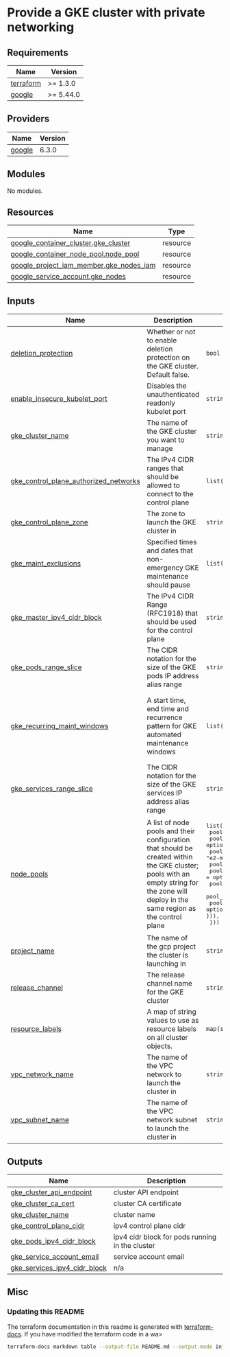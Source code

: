 # Provide a GKE cluster with private networking


<!-- BEGIN_TF_DOCS -->
## Requirements

| Name | Version |
|------|---------|
| <a name="requirement_terraform"></a> [terraform](#requirement\_terraform) | >= 1.3.0 |
| <a name="requirement_google"></a> [google](#requirement\_google) | >= 5.44.0 |

## Providers

| Name | Version |
|------|---------|
| <a name="provider_google"></a> [google](#provider\_google) | 6.3.0 |

## Modules

No modules.

## Resources

| Name | Type |
|------|------|
| [google_container_cluster.gke_cluster](https://registry.terraform.io/providers/hashicorp/google/latest/docs/resources/container_cluster) | resource |
| [google_container_node_pool.node_pool](https://registry.terraform.io/providers/hashicorp/google/latest/docs/resources/container_node_pool) | resource |
| [google_project_iam_member.gke_nodes_iam](https://registry.terraform.io/providers/hashicorp/google/latest/docs/resources/project_iam_member) | resource |
| [google_service_account.gke_nodes](https://registry.terraform.io/providers/hashicorp/google/latest/docs/resources/service_account) | resource |

## Inputs

| Name | Description | Type | Default | Required |
|------|-------------|------|---------|:--------:|
| <a name="input_deletion_protection"></a> [deletion\_protection](#input\_deletion\_protection) | Whether or not to enable deletion protection on the GKE cluster. Default false. | `bool` | `false` | no |
| <a name="input_enable_insecure_kubelet_port"></a> [enable\_insecure\_kubelet\_port](#input\_enable\_insecure\_kubelet\_port) | Disables the unauthenticated readonly kubelet port | `string` | `"FALSE"` | no |
| <a name="input_gke_cluster_name"></a> [gke\_cluster\_name](#input\_gke\_cluster\_name) | The name of the GKE cluster you want to manage | `string` | n/a | yes |
| <a name="input_gke_control_plane_authorized_networks"></a> [gke\_control\_plane\_authorized\_networks](#input\_gke\_control\_plane\_authorized\_networks) | The IPv4 CIDR ranges that should be allowed to connect to the control plane | `list(string)` | `[]` | no |
| <a name="input_gke_control_plane_zone"></a> [gke\_control\_plane\_zone](#input\_gke\_control\_plane\_zone) | The zone to launch the GKE cluster in | `string` | `"us-central1-c"` | no |
| <a name="input_gke_maint_exclusions"></a> [gke\_maint\_exclusions](#input\_gke\_maint\_exclusions) | Specified times and dates that non-emergency GKE maintenance should pause | `list(map(string))` | `[]` | no |
| <a name="input_gke_master_ipv4_cidr_block"></a> [gke\_master\_ipv4\_cidr\_block](#input\_gke\_master\_ipv4\_cidr\_block) | The IPv4 CIDR Range (RFC1918) that should be used for the control plane | `string` | `"172.16.0.0/28"` | no |
| <a name="input_gke_pods_range_slice"></a> [gke\_pods\_range\_slice](#input\_gke\_pods\_range\_slice) | The CIDR notation for the size of the GKE pods IP address alias range | `string` | `"/14"` | no |
| <a name="input_gke_recurring_maint_windows"></a> [gke\_recurring\_maint\_windows](#input\_gke\_recurring\_maint\_windows) | A start time, end time and recurrence pattern for GKE automated maintenance windows | `list(map(string))` | <pre>[<br>  {<br>    "end_time": "1970-01-01T11:00:00Z",<br>    "recurrence": "FREQ=DAILY",<br>    "start_time": "1970-01-01T07:00:00Z"<br>  }<br>]</pre> | no |
| <a name="input_gke_services_range_slice"></a> [gke\_services\_range\_slice](#input\_gke\_services\_range\_slice) | The CIDR notation for the size of the GKE services IP address alias range | `string` | `"/20"` | no |
| <a name="input_node_pools"></a> [node\_pools](#input\_node\_pools) | A list of node pools and their configuration that should be created within the GKE cluster; pools with an empty string for the zone will deploy in the same region as the control plane | <pre>list(object({<br>    pool_name            = string<br>    pool_num_nodes       = optional(number, 2)<br>    pool_machine_type    = optional(string, "e2-medium")<br>    pool_preemptible     = optional(bool, false)<br>    pool_spot            = optional(bool, true)<br>    pool_zone            = optional(string, "")<br>    pool_resource_labels = optional(map(string), {})<br>    pool_taints          = optional(list(object({ key = string, value = string, effect = string })), [])<br>  }))</pre> | <pre>[<br>  {<br>    "pool_machine_type": "e2-medium",<br>    "pool_name": "main-pool",<br>    "pool_num_nodes": 2,<br>    "pool_preemptible": true,<br>    "pool_resource_labels": {},<br>    "pool_spot": false,<br>    "pool_taints": [],<br>    "pool_zone": ""<br>  }<br>]</pre> | no |
| <a name="input_project_name"></a> [project\_name](#input\_project\_name) | The name of the gcp project the cluster is launching in | `string` | n/a | yes |
| <a name="input_release_channel"></a> [release\_channel](#input\_release\_channel) | The release channel name for the GKE cluster | `string` | `"STABLE"` | no |
| <a name="input_resource_labels"></a> [resource\_labels](#input\_resource\_labels) | A map of string values to use as resource labels on all cluster objects. | `map(string)` | `{}` | no |
| <a name="input_vpc_network_name"></a> [vpc\_network\_name](#input\_vpc\_network\_name) | The name of the VPC network to launch the cluster in | `string` | `"default"` | no |
| <a name="input_vpc_subnet_name"></a> [vpc\_subnet\_name](#input\_vpc\_subnet\_name) | The name of the VPC network subnet to launch the cluster in | `string` | `"default"` | no |

## Outputs

| Name | Description |
|------|-------------|
| <a name="output_gke_cluster_api_endpoint"></a> [gke\_cluster\_api\_endpoint](#output\_gke\_cluster\_api\_endpoint) | cluster API endpoint |
| <a name="output_gke_cluster_ca_cert"></a> [gke\_cluster\_ca\_cert](#output\_gke\_cluster\_ca\_cert) | cluster CA certificate |
| <a name="output_gke_cluster_name"></a> [gke\_cluster\_name](#output\_gke\_cluster\_name) | cluster name |
| <a name="output_gke_control_plane_cidr"></a> [gke\_control\_plane\_cidr](#output\_gke\_control\_plane\_cidr) | ipv4 control plane cidr |
| <a name="output_gke_pods_ipv4_cidr_block"></a> [gke\_pods\_ipv4\_cidr\_block](#output\_gke\_pods\_ipv4\_cidr\_block) | ipv4 cidr block for pods running in the cluster |
| <a name="output_gke_service_account_email"></a> [gke\_service\_account\_email](#output\_gke\_service\_account\_email) | service account email |
| <a name="output_gke_services_ipv4_cidr_block"></a> [gke\_services\_ipv4\_cidr\_block](#output\_gke\_services\_ipv4\_cidr\_block) | n/a |
<!-- END_TF_DOCS -->

## Misc

### Updating this README

The terraform documentation in this readme is generated with [terraform-docs](https://terraform-docs.io/). If you have modified the terraform code in a wa>

```bash
terraform-docs markdown table --output-file README.md --output-mode inject .
```
